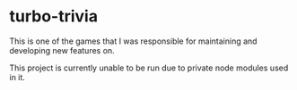 # turbo-trivia

This is one of the games that I was responsible for maintaining and developing new features on.

This project is currently unable to be run due to private node modules used in it.
